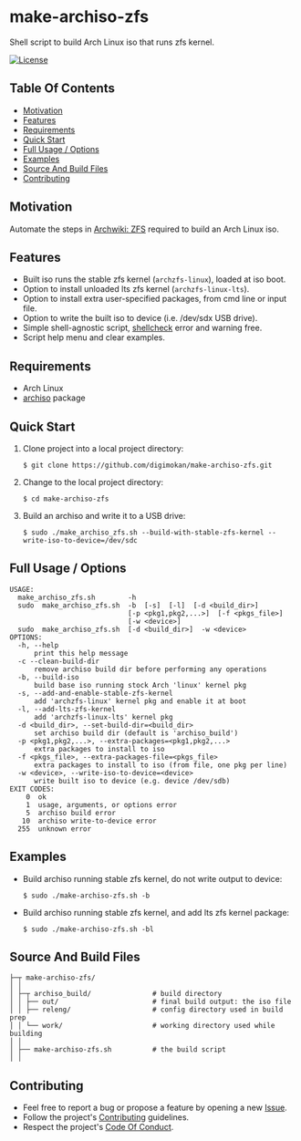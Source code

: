# make-archiso-zfs

Shell script to build Arch Linux iso that runs zfs kernel.

[![License](https://img.shields.io/badge/license-MIT-blue.svg?label=license)](LICENSE.txt "Project License")

## Table Of Contents

* [Motivation](#motivation)
* [Features](#features)
* [Requirements](#requirements)
* [Quick Start](#quick-start)
* [Full Usage / Options](#full-usage--options)
* [Examples](#examples)
* [Source And Build Files](#source-and-build-files)
* [Contributing](#contributing)

## Motivation

Automate the steps in [Archwiki: ZFS](https://wiki.archlinux.org/index.php/ZFS#Embed_the_archzfs_packages_into_an_archiso)
required to build an Arch Linux iso.

## Features

* Built iso runs the stable zfs kernel (`archzfs-linux`), loaded at iso boot.
* Option to install unloaded lts zfs kernel (`archzfs-linux-lts`).
* Option to install extra user-specified packages, from cmd line or input file.
* Option to write the built iso to device (i.e. /dev/sdx USB drive).
* Simple shell-agnostic script, [shellcheck](https://github.com/koalaman/shellcheck)
  error and warning free.
* Script help menu and clear examples.

## Requirements

* Arch Linux
* [archiso](https://www.archlinux.org/packages/?name=archiso) package

## Quick Start

1. Clone project into a local project directory:

   ```shell
   $ git clone https://github.com/digimokan/make-archiso-zfs.git
   ```

2. Change to the local project directory:

   ```shell
   $ cd make-archiso-zfs
   ```

3. Build an archiso and write it to a USB drive:

   ```shell
   $ sudo ./make_archiso_zfs.sh --build-with-stable-zfs-kernel --write-iso-to-device=/dev/sdc
   ```

## Full Usage / Options

```
USAGE:
  make_archiso_zfs.sh        -h
  sudo  make_archiso_zfs.sh  -b  [-s]  [-l]  [-d <build_dir>]
                             [-p <pkg1,pkg2,...>]  [-f <pkgs_file>]
                             [-w <device>]
  sudo  make_archiso_zfs.sh  [-d <build_dir>]  -w <device>
OPTIONS:
  -h, --help
      print this help message
  -c --clean-build-dir
      remove archiso build dir before performing any operations
  -b, --build-iso
      build base iso running stock Arch 'linux' kernel pkg
  -s, --add-and-enable-stable-zfs-kernel
      add 'archzfs-linux' kernel pkg and enable it at boot
  -l, --add-lts-zfs-kernel
      add 'archzfs-linux-lts' kernel pkg
  -d <build_dir>, --set-build-dir=<build_dir>
      set archiso build dir (default is 'archiso_build')
  -p <pkg1,pkg2,...>, --extra-packages=<pkg1,pkg2,...>
      extra packages to install to iso
  -f <pkgs_file>, --extra-packages-file=<pkgs_file>
      extra packages to install to iso (from file, one pkg per line)
  -w <device>, --write-iso-to-device=<device>
      write built iso to device (e.g. device /dev/sdb)
EXIT CODES:
    0  ok
    1  usage, arguments, or options error
    5  archiso build error
   10  archiso write-to-device error
  255  unknown error
```

## Examples

* Build archiso running stable zfs kernel, do not write output to device:

   ```shell
   $ sudo ./make-archiso-zfs.sh -b
   ```

* Build archiso running stable zfs kernel, and add lts zfs kernel package:

   ```shell
   $ sudo ./make-archiso-zfs.sh -bl
   ```

## Source And Build Files

```
├─┬ make-archiso-zfs/
│ │
│ ├─┬ archiso_build/               # build directory
│ │ ├── out/                       # final build output: the iso file
│ │ ├── releng/                    # config directory used in build prep
│ │ └── work/                      # working directory used while building
│ │
│ ├── make-archiso-zfs.sh          # the build script
│ │
```

## Contributing

* Feel free to report a bug or propose a feature by opening a new
  [Issue](https://github.com/digimokan/make-archiso-zfs/issues).
* Follow the project's [Contributing](CONTRIBUTING.md) guidelines.
* Respect the project's [Code Of Conduct](CODE_OF_CONDUCT.md).

